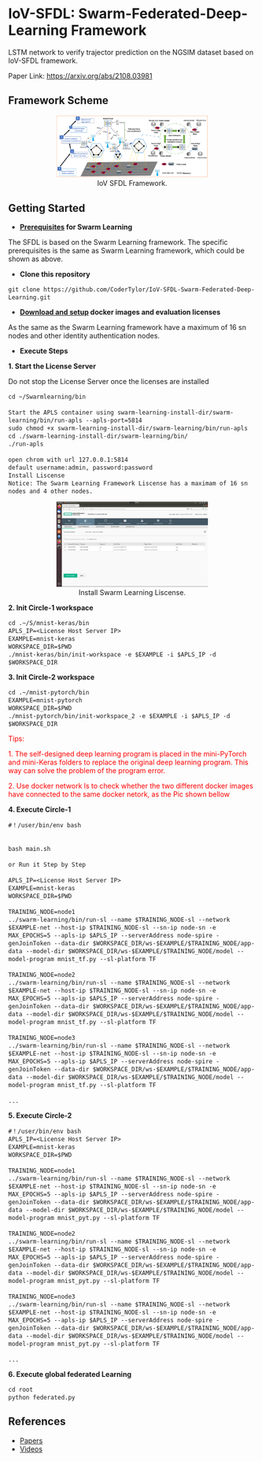 # IoV-SFDL: Swarm-Federated-Deep-Learning Framework
LSTM network to verify trajector prediction on the NGSIM dataset based on IoV-SFDL framework.

Paper Link:   https://arxiv.org/abs/2108.03981

## Framework Scheme



<div>			<!--块级封装-->
    <center>	<!--将图片和文字居中-->
    <img src="./Fig/scheme.png"
         alt="Fig not Found"
         style="zoom:30%"/>
    <br>		<!--换行-->
  IoV SFDL Framework.	<!--标题-->
    </center>
</div>

## Getting Started

* **[Prerequisites](https://github.com/HewlettPackard/swarm-learning/blob/v0.3.0/docs/Prerequisites.md) for Swarm Learning**

The SFDL is based on the Swarm Learning framework. The specific prerequisites is the same as Swarm Learning framework, which could be shown as above.

* **Clone this repository**

```shell
git clone https://github.com/CoderTylor/IoV-SFDL-Swarm-Federated-Deep-Learning.git
```

* **[Download and setup](https://github.com/HewlettPackard/swarm-learning/blob/v0.3.0/docs/setup.md) docker images and evaluation licenses**

As the same as the Swarm Learning framework have a maximum of 16 sn nodes and other identity authentication nodes.

* **Execute Steps**

**1. Start the License Server**

Do not stop the License Server once the licenses are installed

```shell
cd ~/Swarmlearning/bin

Start the APLS container using swarm-learning-install-dir/swarm-learning/bin/run-apls --apls-port=5814
sudo chmod +x swarm-learning-install-dir/swarm-learning/bin/run-apls
cd ./swarm-learning-install-dir/swarm-learning/bin/
./run-apls

open chrom with url 127.0.0.1:5814
default username:admin, password:password
Install Liscense
Notice: The Swarm Learning Framework Liscense has a maximam of 16 sn nodes and 4 other nodes.
```

<div>			<!--块级封装-->
    <center>	<!--将图片和文字居中-->
    <img src="./Fig/Install Liscense.png"
         alt="Fig not Found"
         style="zoom:30%"/>
    <br>		<!--换行-->
  Install Swarm Learning Liscense.	<!--标题-->
    </center>
</div>



**2. Init Circle-1 workspace**

```shell
cd .~/S/mnist-keras/bin
APLS_IP=<License Host Server IP>
EXAMPLE=mnist-keras
WORKSPACE_DIR=$PWD
./mnist-keras/bin/init-workspace -e $EXAMPLE -i $APLS_IP -d $WORKSPACE_DIR
```

**3. Init Circle-2 workspace**

```shell
cd .~/mnist-pytorch/bin
EXAMPLE=mnist-pytorch
WORKSPACE_DIR=$PWD
./mnist-pytorch/bin/init-workspace_2 -e $EXAMPLE -i $APLS_IP -d $WORKSPACE_DIR
```

<font color=red>Tips: </font> 

<font color=red>1. The self-designed deep learning program is placed in the mini-PyTorch and mini-Keras folders to replace the original deep learning program. This way can solve the problem of the program error.</font> 

<font color=red>2. Use docker network ls to check whether the two different docker images have connected to the same docker netork, as the Pic shown bellow</font> 

**4. Execute Circle-1**

```shell
#！/user/bin/env bash


bash main.sh

or Run it Step by Step

APLS_IP=<License Host Server IP>
EXAMPLE=mnist-keras
WORKSPACE_DIR=$PWD

TRAINING_NODE=node1
../swarm-learning/bin/run-sl --name $TRAINING_NODE-sl --network $EXAMPLE-net --host-ip $TRAINING_NODE-sl --sn-ip node-sn -e MAX_EPOCHS=5 --apls-ip $APLS_IP --serverAddress node-spire -genJoinToken --data-dir $WORKSPACE_DIR/ws-$EXAMPLE/$TRAINING_NODE/app-data --model-dir $WORKSPACE_DIR/ws-$EXAMPLE/$TRAINING_NODE/model --model-program mnist_tf.py --sl-platform TF

TRAINING_NODE=node2
../swarm-learning/bin/run-sl --name $TRAINING_NODE-sl --network $EXAMPLE-net --host-ip $TRAINING_NODE-sl --sn-ip node-sn -e MAX_EPOCHS=5 --apls-ip $APLS_IP --serverAddress node-spire -genJoinToken --data-dir $WORKSPACE_DIR/ws-$EXAMPLE/$TRAINING_NODE/app-data --model-dir $WORKSPACE_DIR/ws-$EXAMPLE/$TRAINING_NODE/model --model-program mnist_tf.py --sl-platform TF

TRAINING_NODE=node3
../swarm-learning/bin/run-sl --name $TRAINING_NODE-sl --network $EXAMPLE-net --host-ip $TRAINING_NODE-sl --sn-ip node-sn -e MAX_EPOCHS=5 --apls-ip $APLS_IP --serverAddress node-spire -genJoinToken --data-dir $WORKSPACE_DIR/ws-$EXAMPLE/$TRAINING_NODE/app-data --model-dir $WORKSPACE_DIR/ws-$EXAMPLE/$TRAINING_NODE/model --model-program mnist_tf.py --sl-platform TF

...
```

**5. Execute Circle-2**

```shell
#！/user/bin/env bash
APLS_IP=<License Host Server IP>
EXAMPLE=mnist-keras
WORKSPACE_DIR=$PWD

TRAINING_NODE=node1
../swarm-learning/bin/run-sl --name $TRAINING_NODE-sl --network $EXAMPLE-net --host-ip $TRAINING_NODE-sl --sn-ip node-sn -e MAX_EPOCHS=5 --apls-ip $APLS_IP --serverAddress node-spire -genJoinToken --data-dir $WORKSPACE_DIR/ws-$EXAMPLE/$TRAINING_NODE/app-data --model-dir $WORKSPACE_DIR/ws-$EXAMPLE/$TRAINING_NODE/model --model-program mnist_pyt.py --sl-platform TF

TRAINING_NODE=node2
../swarm-learning/bin/run-sl --name $TRAINING_NODE-sl --network $EXAMPLE-net --host-ip $TRAINING_NODE-sl --sn-ip node-sn -e MAX_EPOCHS=5 --apls-ip $APLS_IP --serverAddress node-spire -genJoinToken --data-dir $WORKSPACE_DIR/ws-$EXAMPLE/$TRAINING_NODE/app-data --model-dir $WORKSPACE_DIR/ws-$EXAMPLE/$TRAINING_NODE/model --model-program mnist_pyt.py --sl-platform TF
	
TRAINING_NODE=node3
../swarm-learning/bin/run-sl --name $TRAINING_NODE-sl --network $EXAMPLE-net --host-ip $TRAINING_NODE-sl --sn-ip node-sn -e MAX_EPOCHS=5 --apls-ip $APLS_IP --serverAddress node-spire -genJoinToken --data-dir $WORKSPACE_DIR/ws-$EXAMPLE/$TRAINING_NODE/app-data --model-dir $WORKSPACE_DIR/ws-$EXAMPLE/$TRAINING_NODE/model --model-program mnist_pyt.py --sl-platform TF

...
```

**6. Execute global federated Learning**

```shell
cd root
python federated.py
```



## References

- [Papers](https://arxiv.org/pdf/2108.03981.pdf)
- [Videos]()

